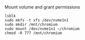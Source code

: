 Mount volume and grant permissions

```
lsblk
sudo mkfs -t xfs /dev/nvme1n1
sudo mkdir /mnt/chromium
sudo mount /dev/nvme1n1 ~/chromium
chmod -R 777 /mnt/chromium
```